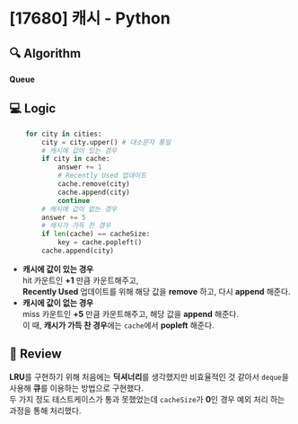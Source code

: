 # [17680] 캐시 - Python

## 🔍 Algorithm
**Queue**

## 💻 Logic

```Python
    for city in cities:
        city = city.upper() # 대소문자 통일
        # 캐시에 값이 있는 경우
        if city in cache:
            answer += 1
            # Recently Used 업데이트
            cache.remove(city)
            cache.append(city)
            continue
        # 캐시에 값이 없는 경우
        answer += 5
        # 캐시가 가득 찬 경우
        if len(cache) == cacheSize:
            key = cache.popleft()
        cache.append(city)
```
- **캐시에 값이 있는 경우**  
    hit 카운트인 **+1** 만큼 카운트해주고,  
    **Recently Used** 업데이트를 위해 해당 값을 **remove** 하고, 다시 **append** 해준다.  
- **캐시에 값이 없는 경우**  
    miss 카운트인 **+5** 만큼 카운트해주고, 해당 값을 **append** 해준다.  
    이 때, **캐시가 가득 찬 경우**에는 `cache`에서 **popleft** 해준다.  


## 📝 Review

**LRU**를 구현하기 위해 처음에는 **딕셔너리**를 생각했지만 비효율적인 것 같아서 `deque`을 사용해 **큐**를 이용하는 방법으로 구현했다.  
두 가지 정도 테스트케이스가 통과 못했었는데 `cacheSize`가 **0**인 경우 예외 처리 하는 과정을 통해 처리했다.  
